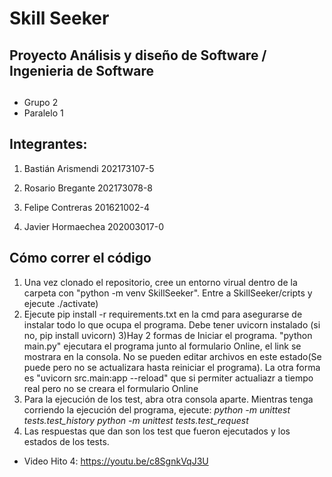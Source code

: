 # Skill Seeker

## Proyecto Análisis y diseño de Software / Ingenieria de Software

## 
* Grupo 2
* Paralelo 1

## Integrantes:

1) Bastián Arismendi 202173107-5

2) Rosario Bregante  202173078-8

3) Felipe Contreras  201621002-4

4) Javier Hormaechea  202003017-0


## **Cómo correr el código**

1) Una vez clonado el repositorio, cree un entorno virual dentro de la carpeta  con "python -m venv SkillSeeker". Entre a SkillSeeker/cripts y ejecute ./activate)
2) Ejecute pip install -r requirements.txt en la cmd para asegurarse de instalar todo lo que ocupa el programa. Debe tener uvicorn instalado (si no, pip install uvicorn)
3)Hay 2 formas de Iniciar el programa. "python main.py" ejecutara el programa junto al formulario Online, el link se mostrara en la consola. No se pueden editar archivos en este estado(Se puede pero no se actualizara hasta reiniciar el programa). La otra forma es "uvicorn src.main:app --reload" que si permiter actualiazr a tiempo real pero no se creara el formulario Online
4) Para la ejecución de los test, abra otra consola aparte. Mientras tenga corriendo la ejecución del programa, ejecute: 
*python -m unittest tests.test_history*
*python -m unittest tests.test_request*
5) Las respuestas que dan son los test que fueron ejecutados y los estados de los tests.

* Video Hito 4: https://youtu.be/c8SgnkVqJ3U
